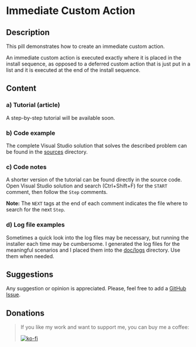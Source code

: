 # Immediate Custom Action

## Description

This pill demonstrates how to create an immediate custom action.

An immediate custom action is executed exactly where it is placed in the install  sequence, as opposed to a deferred custom action that is just put in a list and it is executed at the end of the install sequence.

## Content

### a) Tutorial (article)

A step-by-step tutorial will be available soon.

### b) Code example

The complete Visual Studio solution that solves the described problem can be found in the [sources](sources) directory.

### c) Code notes

A shorter version of the tutorial can be found directly in the source code. Open Visual Studio solution and search (Ctrl+Shift+F) for the `START` comment, then follow the `Step` comments.

**Note:** The `NEXT` tags at the end of each comment indicates the file where to search for the next `Step`.

### d) Log file examples

Sometimes a quick look into the log files may be necessary, but running the installer each time may be cumbersome. I generated the log files for the meaningful scenarios and I placed them into the [doc/logs](doc/logs) directory. Use them when needed.

## Suggestions

Any suggestion or opinion is appreciated. Please, feel free to add a [GitHub Issue](https://github.com/WiX-Toolset-Pills-15mg/Planned-Failure/issues/new?assignees=&labels=&template=feature_request.md&title=).

## Donations

> If you like my work and want to support me, you can buy me a coffee:
>
> [![ko-fi](https://www.ko-fi.com/img/githubbutton_sm.svg)](https://ko-fi.com/Y8Y62EZ8H)

